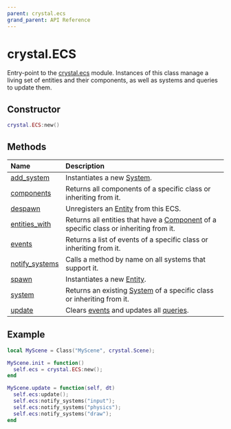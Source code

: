 ```yaml
---
parent: crystal.ecs
grand_parent: API Reference
---
```


# crystal.ECS

Entry-point to the [crystal.ecs](index) module. Instances of this class manage a living set of entities and their components, as well as systems and queries to update them.

## Constructor

```lua
crystal.ECS:new()
```

## Methods

| Name                                 | Description                                                                                        |
| :----------------------------------- | :------------------------------------------------------------------------------------------------- |
| [add_system](ecs_add_system)         | Instantiates a new [System](system).                                                               |
| [components](ecs_components)         | Returns all components of a specific class or inheriting from it.                                  |
| [despawn](ecs_despawn)               | Unregisters an [Entity](entity) from this ECS.                                                     |
| [entities_with](ecs_entities_with)   | Returns all entities that have a [Component](component) of a specific class or inheriting from it. |
| [events](ecs_events)                 | Returns a list of events of a specific class or inheriting from it.                                |
| [notify_systems](ecs_notify_systems) | Calls a method by name on all systems that support it.                                             |
| [spawn](ecs_spawn)                   | Instantiates a new [Entity](entity).                                                               |
| [system](ecs_system)                 | Returns an existing [System](system) of a specific class or inheriting from it.                    |
| [update](ecs_update)                 | Clears [events](event) and updates all [queries](query).                                           |

## Example

```lua
local MyScene = Class("MyScene", crystal.Scene);

MyScene.init = function()
  self.ecs = crystal.ECS:new();
end

MyScene.update = function(self, dt)
  self.ecs:update();
  self.ecs:notify_systems("input");
  self.ecs:notify_systems("physics");
  self.ecs:notify_systems("draw");
end
```
